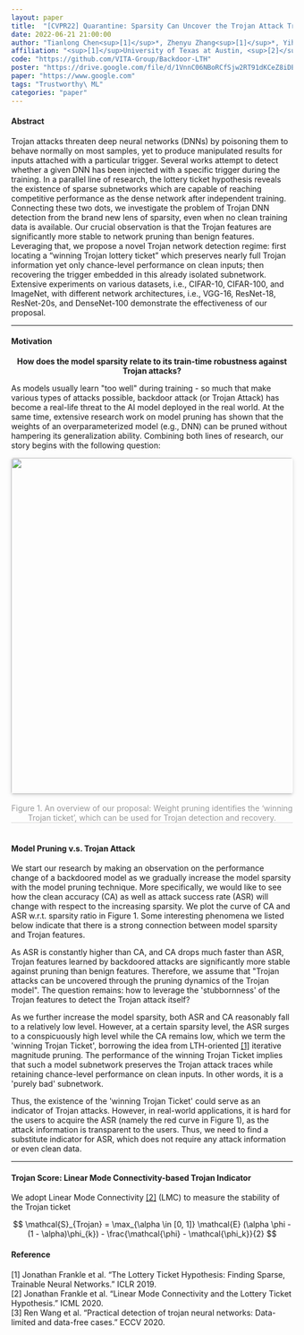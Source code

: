 ```yaml
---
layout: paper
title:  "[CVPR22] Quarantine: Sparsity Can Uncover the Trojan Attack Trigger for Free"
date: 2022-06-21 21:00:00
author: "Tianlong Chen<sup>[1]</sup>*, Zhenyu Zhang<sup>[1]</sup>*, Yihua Zhang<sup>[2]</sup>*, Shiyu Chang<sup>[3]</sup>, Sijia Liu<sup>[2,4]</sup>, Zhangyang Wang<sup>[1]</sup>"
affiliation: "<sup>[1]</sup>University of Texas at Austin, <sup>[2]</sup>Michigan State University, <sup>[3]</sup>University of California, Santa Barbara, <sup>[4]</sup>MIT-IBM Watson AI Lab"
code: "https://github.com/VITA-Group/Backdoor-LTH"
poster: "https://drive.google.com/file/d/1VnnC06NBoRCfSjw2RT91dKCeZ8iDEXCY/view?usp=sharing"
paper: "https://www.google.com"
tags: "Trustworthy\ ML"
categories: "paper"
---
```


#### Abstract

Trojan attacks threaten deep neural networks (DNNs) by poisoning them to behave normally on most samples, yet to produce manipulated results for inputs attached with a particular trigger. Several works attempt to detect whether a given DNN has been injected with a specific trigger during the training. In a parallel line of research, the lottery ticket hypothesis reveals the existence of sparse subnetworks which are capable of reaching competitive performance as the dense network after independent training. Connecting these two dots, we investigate the problem of Trojan DNN detection from the brand new lens of sparsity, even when no clean training data is available. Our crucial observation is that the Trojan features are significantly more stable to network pruning than benign features. Leveraging that, we propose a novel Trojan network detection regime: first locating a “winning Trojan lottery ticket” which preserves nearly full Trojan information yet only chance-level performance on clean inputs; then recovering the trigger embedded in this already isolated subnetwork. Extensive experiments on various datasets, i.e., CIFAR-10, CIFAR-100, and ImageNet, with different network architectures, i.e., VGG-16, ResNet-18, ResNet-20s, and DenseNet-100 demonstrate the effectiveness of our proposal.

---

#### Motivation

<center>
<b>
How does the model sparsity relate to its train-time robustness against Trojan attacks?

</b>
</center>

As models usually learn "too well" during training - so much that make various types of attacks possible, backdoor attack (or Trojan Attack) has become a real-life threat to the AI model deployed in the real world. At the same time, extensive research work on model pruning has shown that the weights of an overparameterized model (e.g., DNN) can be pruned without hampering its generalization ability. Combining both lines of research, our story begins with the following question:


<center>
    <img style="border-radius: 0.3125em;
    box-shadow: 0 2px 4px 0 rgba(34,36,38,.12),0 2px 10px 0 rgba(34,36,38,.08);" 
    src="{{ site.url }}/assets/img/publication_preview/sparse_trojan.png" width="600">
    <br><br>
    <div style="color:orange; border-bottom: 1px solid #d9d9d9;
    display: inline-block;
    color: #999; font-size:18px；
    padding: 2px;">Figure 1. An overview of our proposal: Weight pruning identifies the ‘winning Trojan ticket’, which can be used for Trojan detection and recovery.</div>
    <br><br>
</center>


#### Model Pruning v.s. Trojan Attack

We start our research by making an observation on the performance change of a backdoored model as we gradually increase the model sparsity with the model pruning technique. More specifically, we would like to see how the clean accuracy (CA) as well as attack success rate (ASR) will change with respect to the increasing sparsity. We plot the curve of CA and ASR w.r.t. sparsity ratio in Figure 1. Some interesting phenomena we listed below indicate that there is a strong connection between model sparsity and Trojan features.

As ASR is constantly higher than CA, and CA drops much faster than ASR, Trojan features learned by backdoored attacks are significantly more stable against pruning than benign features. Therefore, we assume that "Trojan attacks can be uncovered through the pruning dynamics of the Trojan model". The question remains: how to leverage the 'stubbornness' of the Trojan features to detect the Trojan attack itself?

As we further increase the model sparsity, both ASR and CA reasonably fall to a relatively low level. However, at a certain sparsity level, the ASR surges to a conspicuously high level while the CA remains low, which we term the 'winning Trojan Ticket', borrowing the idea from LTH-oriented [\[1\]](#refer-anchor-1) iterative magnitude pruning. The performance of the winning Trojan Ticket implies that such a model subnetwork preserves the Trojan attack traces while retaining chance-level performance on clean inputs. In other words, it is a 'purely bad' subnetwork.

Thus, the existence of the 'winning Trojan Ticket' could serve as an indicator of Trojan attacks. However, in real-world applications, it is hard for the users to acquire the ASR (namely the red curve in Figure 1), as the attack information is transparent to the users. Thus, we need to find a substitute indicator for ASR, which does not require any attack information or even clean data.

---

#### Trojan Score: Linear Mode Connectivity-based Trojan Indicator

We adopt Linear Mode Connectivity [\[2\]](#refer-anchor-2) (LMC) to measure the stability of the Trojan ticket

$$
    \mathcal{S}_{Trojan} = \max_{\alpha \in [0, 1]} \mathcal{E} (\alpha \phi - (1 - \alpha)\phi_{k}) - \frac{\mathcal{\phi} - \mathcal{\phi_k}}{2}
$$



#### Reference

<div id="refer-anchor-1"></div> [1] Jonathan Frankle et al. “The Lottery Ticket Hypothesis: Finding Sparse, Trainable Neural Networks.” ICLR 2019. 

<div id="refer-anchor-2"></div> [2] Jonathan Frankle et al. “Linear Mode Connectivity and the Lottery Ticket Hypothesis.” ICML 2020.

<div id="refer-anchor-3"></div> [3] Ren Wang et al. “Practical detection of trojan neural networks: Data-limited and data-free cases.” ECCV 2020.